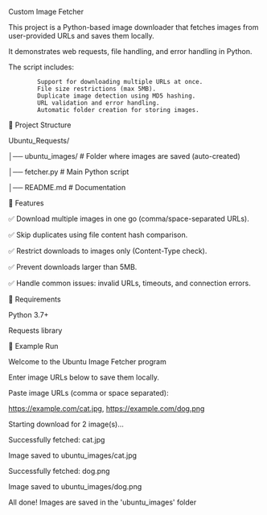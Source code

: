 Custom Image Fetcher

This project is a Python-based image downloader that fetches images from user-provided URLs and saves them locally.

It demonstrates web requests, file handling, and error handling in Python.

The script includes:

            Support for downloading multiple URLs at once.
            File size restrictions (max 5MB).
            Duplicate image detection using MD5 hashing.
            URL validation and error handling.
            Automatic folder creation for storing images.

📂 Project Structure

Ubuntu_Requests/

│── ubuntu_images/     # Folder where images are saved (auto-created)

│── fetcher.py         # Main Python script

│── README.md          # Documentation

🚀 Features

✅ Download multiple images in one go (comma/space-separated URLs).

✅ Skip duplicates using file content hash comparison.

✅ Restrict downloads to images only (Content-Type check).

✅ Prevent downloads larger than 5MB.

✅ Handle common issues: invalid URLs, timeouts, and connection errors.


🔧 Requirements

Python 3.7+

Requests library


📸 Example Run

Welcome to the Ubuntu Image Fetcher program

Enter image URLs below to save them locally.

Paste image URLs (comma or space separated): 

https://example.com/cat.jpg, https://example.com/dog.png

Starting download for 2 image(s)...

Successfully fetched: cat.jpg

Image saved to ubuntu_images/cat.jpg

Successfully fetched: dog.png

Image saved to ubuntu_images/dog.png

All done! Images are saved in the 'ubuntu_images' folder
